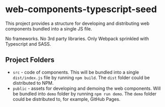 # web-components-typescript-seed

This project provides a structure for developing and distributing web components bundled into a single JS file.

No frameworks. No 3rd party libraries. Only Webpack sprinkled with Typescript and SASS.

## Project Folders

- `src` - code of components. This will be bundled into a single `dist/index.js` file by running `npm build`. The `dist` folder could be distributed to NPM.
- `public` - assets for developing and demoing the web components. Will be bundled into `demo` folder by running `npm run demo`. The `demo` folder could be distributed to, for example, GitHub Pages.
